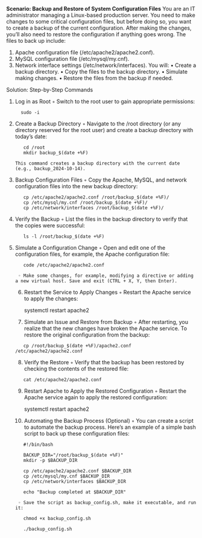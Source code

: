**Scenario: Backup and Restore of System Configuration Files**
You are an IT administrator managing a Linux-based production server. You need to make changes to some critical configuration files, but before doing so, you want to create a backup of the current configuration. After making the changes, you’ll also need to restore the configuration if anything goes wrong.
The files to back up include:
1. Apache configuration file (/etc/apache2/apache2.conf).
2. MySQL configuration file (/etc/mysql/my.cnf).
3. Network interface settings (/etc/network/interfaces).
You will:
    • Create a backup directory.
    • Copy the files to the backup directory.
    • Simulate making changes.
    • Restore the files from the backup if needed.

Solution: Step-by-Step Commands
1. Log in as Root
        ◦ Switch to the root user to gain appropriate permissions:
       
    ```
      sudo -i
    ```
2. Create a Backup Directory
        ◦ Navigate to the /root directory (or any directory reserved for the root user) and create a backup directory with today’s date:
    ```   
       cd /root
       mkdir backup_$(date +%F)
    ```
       This command creates a backup directory with the current date (e.g., backup_2024-10-14).
3. Backup Configuration Files
        ◦ Copy the Apache, MySQL, and network configuration files into the new backup directory:
       
    ``` 
       cp /etc/apache2/apache2.conf /root/backup_$(date +%F)/
       cp /etc/mysql/my.cnf /root/backup_$(date +%F)/
       cp /etc/network/interfaces /root/backup_$(date +%F)/
    ```
4. Verify the Backup
        ◦ List the files in the backup directory to verify that the copies were successful:
    ```   
       ls -l /root/backup_$(date +%F)
    ```
5. Simulate a Configuration Change
        ◦ Open and edit one of the configuration files, for example, the Apache configuration file:
    ```   
       code /etc/apache2/apache2.conf
    ```
        ◦ Make some changes, for example, modifying a directive or adding a new virtual host. Save and exit (CTRL + X, Y, then Enter).
    6. Restart the Service to Apply Changes
        ◦ Restart the Apache service to apply the changes:
       
       systemctl restart apache2
    7. Simulate an Issue and Restore from Backup
        ◦ After restarting, you realize that the new changes have broken the Apache service. To restore the original configuration from the backup:
    ```   
       cp /root/backup_$(date +%F)/apache2.conf /etc/apache2/apache2.conf
    ```
    8. Verify the Restore
        ◦ Verify that the backup has been restored by checking the contents of the restored file:
    ```   
       cat /etc/apache2/apache2.conf
    ```
    9. Restart Apache to Apply the Restored Configuration
        ◦ Restart the Apache service again to apply the restored configuration:
       
       systemctl restart apache2
    10. Automating the Backup Process (Optional)
        ◦ You can create a script to automate the backup process. Here’s an example of a simple bash script to back up these configuration files:
    ```   
       #!/bin/bash
       
       BACKUP_DIR="/root/backup_$(date +%F)"
       mkdir -p $BACKUP_DIR
       
       cp /etc/apache2/apache2.conf $BACKUP_DIR
       cp /etc/mysql/my.cnf $BACKUP_DIR
       cp /etc/network/interfaces $BACKUP_DIR
       
       echo "Backup completed at $BACKUP_DIR"
    ```
        ◦ Save the script as backup_config.sh, make it executable, and run it:
    ```   
       chmod +x backup_config.sh

       ./backup_config.sh
    ```
